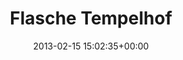 ---
title:		"Flasche Tempelhof"
type:		"photos"
mediatype:		"upload"
location:		"Berlin, Germany"
date:		"2013-02-15 15:02:35+00:00"
album:		"city"
filename:		"flasche-tempelhof.md"
series:		"tempelhof"
cl_public_id:		"city/flasche-tempelhof"
cl_version:		1497000265
format:		"tiff"
bytes:		1477212
width:		810
height:		1440
colours:
- "#D9DEE0"
- "#EFEFF2"
- "#8D8881"
- "#BEBEBA"
- "#BCBAB7"
- "#C6C9C7"
- "#3B352F"
- "#989892"
- "#889194"
exposure_mode:		"Auto"
program:		"Aperture-priority AE"
aperture:		"6.3"
focal_length:		"35.0 mm"
iso:		"200"
shutter_speed:		"1/200"
metering:		"Center-weighted average"
flash:		"Off, Did not fire"
white_balance:		"Custom"
colour_temp:		"6250"
has_crop:		"true"
orientation:		"Horizontal (normal)"
camera_model:		"NIKON D7000"
lens_info:		"35mm f/1.8"
artist:		"Matt Finucane"
x_resolution:		"300"
y_resolution:		"300"
---